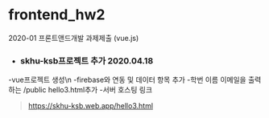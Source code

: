 # frontend_hw2
2020-01 프론트앤드개발 과제제출 (vue.js)

* ### skhu-ksb프로젝트 추가 2020.04.18
-vue프로젝트 생성\n
-firebase와 연동 및 데이터 항목 추가
-학번 이름 이메일을 출력하는 /public hello3.html추가
-서버 호스팅 링크
> https://skhu-ksb.web.app/hello3.html
